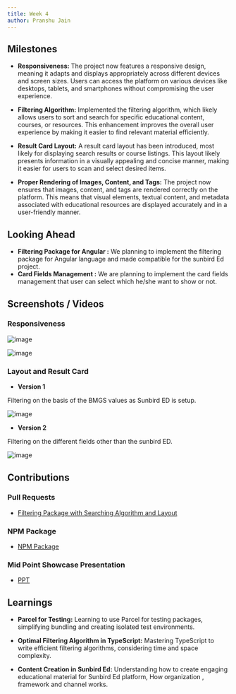 ```yaml
---
title: Week 4
author: Pranshu Jain
---
```


## Milestones

- **Responsiveness:** The project now features a responsive design, meaning it adapts and displays appropriately across different devices and screen sizes. Users can access the platform on various devices like desktops, tablets, and smartphones without compromising the user experience.

- **Filtering Algorithm:** Implemented the filtering algorithm, which likely allows users to sort and search for specific educational content, courses, or resources. This enhancement improves the overall user experience by making it easier to find relevant material efficiently.

- **Result Card Layout:** A result card layout has been introduced, most likely for displaying search results or course listings. This layout likely presents information in a visually appealing and concise manner, making it easier for users to scan and select desired items.

- **Proper Rendering of Images, Content, and Tags:** The project now ensures that images, content, and tags are rendered correctly on the platform. This means that visual elements, textual content, and metadata associated with educational resources are displayed accurately and in a user-friendly manner.

## Looking Ahead

- **Filtering Package for Angular :** We planning to implement the filtering package for Angular language and made compatible for the sunbird Ed project.
- **Card Fields Management :** We are planning to implement the card fields management that user can select which he/she want to show or not.

## Screenshots / Videos

### Responsiveness

![image](https://github.com/Code4GovTech/c4gt-milestones/assets/86917304/5a0ea1ec-b08b-4dee-ac17-356012fd6151)

![image](https://github.com/Code4GovTech/c4gt-milestones/assets/86917304/7cfa242b-b866-45f7-9d41-4b90ba35afbf)

### Layout and Result Card

- **Version 1**

Filtering on the basis of the BMGS values as Sunbird ED is setup.

![image](https://github.com/Code4GovTech/c4gt-milestones/assets/86917304/86c29ec8-d770-4930-ad50-9bbe26e72e97)

- **Version 2**

Filtering on the different fields other than the sunbird ED.

![image](https://github.com/komalm/searchwidget/assets/86917304/7abfd66b-49d9-49a5-9618-16530f24599b)

## Contributions

### Pull Requests

- [Filtering Package with Searching Algorithm and Layout](https://github.com/komalm/searchwidget/pull/3)

### NPM Package

- [NPM Package](https://www.npmjs.com/package/filtering-package)

### Mid Point Showcase Presentation

- [PPT](https://docs.google.com/presentation/d/1cQGKiYCKbSRWdHu-p2Lp1ndby6mWtDNJ/edit?usp=sharing&ouid=110740371362650076545&rtpof=true&sd=true)

## Learnings

- **Parcel for Testing:** Learning to use Parcel for testing packages, simplifying bundling and creating isolated test environments.

- **Optimal Filtering Algorithm in TypeScript:** Mastering TypeScript to write efficient filtering algorithms, considering time and space complexity.

- **Content Creation in Sunbird Ed:** Understanding how to create engaging educational material for Sunbird Ed platform, How organization , framework and channel works.
